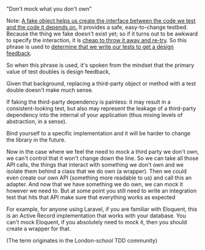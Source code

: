 "Don't mock what you don't own"

Note:
<u>A fake object helps us create the interface between the code we test and the code it depends on.</u>
It provides a safe, easy-to-change testbed. Because the thing we fake doesn't exist yet; so if it turns out to 
be awkward to specify the interaction, it is <u>cheap to throw it away and re-try</u>. So this phrase is used to <u>determine 
that we write our tests to get a design feedback</u>.

So when this phrase is used, it's spoken from the mindset that the primary value of test doubles is design feedback, 

Given that background, replacing a third-party object or method with a test double doesn't make much sense.

If faking the third-party dependency is painless: it may result in a consistent-looking test, but also may represent the leakage of a third-party dependency into the internal of your application (thus mixing levels of abstraction, in a sense).

Bind yourself to a specific implementation and it will be harder to change the library in the future. 

Now in the case where we feel the need to mock a third party we don't own, we can't control that it won't change down 
the line. So we can take all those API calls, the things that interact with something we don't own and we isolate them 
behind a class that we do own (a wrapper). Then we could even create our own API (something more readable to us) and 
call this an adapter. And now that we have something we do own, we can mock it however we need to. But at some point you 
still need to write an integration test that hits that API make sure that everything works as expected

For example, for anyone using Laravel, if you are familiar with Eloquent, this is an Active Record implementation that works
with your database. You can't mock Eloquent, if you absolutely need to mock it, then you should create a wrapper for that. 

(The term originates in the London-school TDD community)
